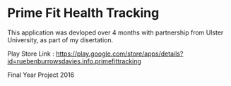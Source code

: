 # Prime Fit Health Tracking

This application was devloped over 4 months with partnership from Ulster University, as part of my disertation. 

Play Store Link : https://play.google.com/store/apps/details?id=ruebenburrowsdavies.info.primefittracking



Final Year Project 2016
